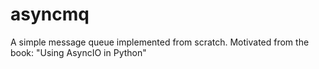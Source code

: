 # asyncmq
A simple message queue implemented from scratch. Motivated from the book: "Using AsyncIO in Python"
